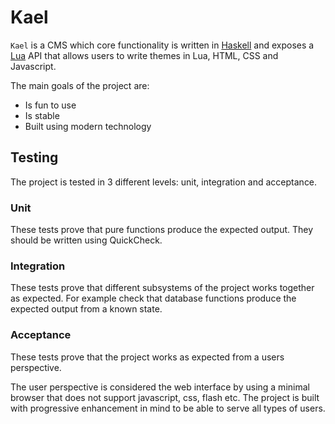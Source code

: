 # Kael

`Kael` is a CMS which core functionality is written in
[Haskell](https://www.haskell.org) and exposes a [Lua](http://www.lua.org) API
that allows users to write themes in Lua, HTML, CSS and Javascript.

The main goals of the project are:

- Is fun to use
- Is stable
- Built using modern technology

## Testing

The project is tested in 3 different levels: unit, integration and acceptance. 

### Unit

These tests prove that pure functions produce the expected output. They should
be written using QuickCheck.

### Integration

These tests prove that different subsystems of the project works together as
expected. For example check that database functions produce the expected output
from a known state.

### Acceptance

These tests prove that the project works as expected from a users perspective.

The user perspective is considered the web interface by using a minimal browser
that does not support javascript, css, flash etc. The project is built with
progressive enhancement in mind to be able to serve all types of users.

